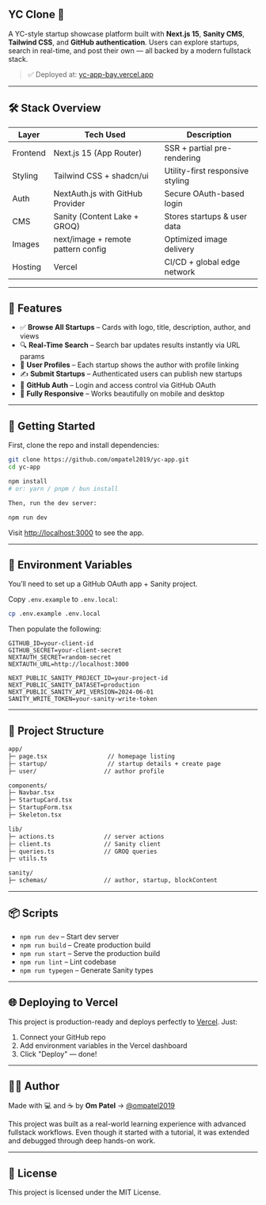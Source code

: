 ## YC Clone 🦄

A YC-style startup showcase platform built with **Next.js 15**, **Sanity CMS**, **Tailwind CSS**, and **GitHub authentication**. Users can explore startups, search in real-time, and post their own — all backed by a modern fullstack stack.

> ✅ Deployed at: [yc-app-bay.vercel.app](https://yc-app-bay.vercel.app)

---

## 🛠️ Stack Overview

| Layer       | Tech Used                           | Description |
|------------|--------------------------------------|-------------|
| Frontend   | Next.js 15 (App Router)              | SSR + partial pre-rendering |
| Styling    | Tailwind CSS + shadcn/ui             | Utility-first responsive styling |
| Auth       | NextAuth.js with GitHub Provider     | Secure OAuth-based login |
| CMS        | Sanity (Content Lake + GROQ)         | Stores startups & user data |
| Images     | next/image + remote pattern config   | Optimized image delivery |
| Hosting    | Vercel                               | CI/CD + global edge network |

---

## 🚀 Features

- ✅ **Browse All Startups** – Cards with logo, title, description, author, and views
- 🔍 **Real-Time Search** – Search bar updates results instantly via URL params
- 👤 **User Profiles** – Each startup shows the author with profile linking
- ✍️ **Submit Startups** – Authenticated users can publish new startups
- 🔐 **GitHub Auth** – Login and access control via GitHub OAuth
- 💨 **Fully Responsive** – Works beautifully on mobile and desktop

---

## 🧪 Getting Started

First, clone the repo and install dependencies:

```bash
git clone https://github.com/ompatel2019/yc-app.git
cd yc-app

npm install
# or: yarn / pnpm / bun install

Then, run the dev server:

npm run dev
```

Visit [http://localhost:3000](http://localhost:3000) to see the app.

---

## 🔐 Environment Variables

You’ll need to set up a GitHub OAuth app + Sanity project.

Copy `.env.example` to `.env.local`:

```bash
cp .env.example .env.local
```

Then populate the following:

```env
GITHUB_ID=your-client-id
GITHUB_SECRET=your-client-secret
NEXTAUTH_SECRET=random-secret
NEXTAUTH_URL=http://localhost:3000

NEXT_PUBLIC_SANITY_PROJECT_ID=your-project-id
NEXT_PUBLIC_SANITY_DATASET=production
NEXT_PUBLIC_SANITY_API_VERSION=2024-06-01
SANITY_WRITE_TOKEN=your-sanity-write-token
```

---

## 🧱 Project Structure

```txt
app/
├─ page.tsx                 // homepage listing
├─ startup/                 // startup details + create page
├─ user/                   // author profile

components/
├─ Navbar.tsx
├─ StartupCard.tsx
├─ StartupForm.tsx
├─ Skeleton.tsx

lib/
├─ actions.ts              // server actions
├─ client.ts               // Sanity client
├─ queries.ts              // GROQ queries
├─ utils.ts

sanity/
├─ schemas/                // author, startup, blockContent
```

---

## 📦 Scripts

* `npm run dev` – Start dev server
* `npm run build` – Create production build
* `npm run start` – Serve the production build
* `npm run lint` – Lint codebase
* `npm run typegen` – Generate Sanity types

---

## 🌐 Deploying to Vercel

This project is production-ready and deploys perfectly to [Vercel](https://vercel.com). Just:

1. Connect your GitHub repo
2. Add environment variables in the Vercel dashboard
3. Click "Deploy" — done!

---

## 👨‍💻 Author

Made with 💻 and ☕ by **Om Patel**
→ [@ompatel2019](https://github.com/ompatel2019)

This project was built as a real-world learning experience with advanced fullstack workflows. Even though it started with a tutorial, it was extended and debugged through deep hands-on work.

---

## 📜 License

This project is licensed under the MIT License.

```
